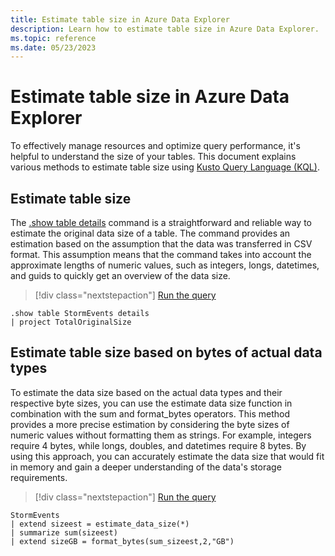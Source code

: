 ```yaml
---
title: Estimate table size in Azure Data Explorer
description: Learn how to estimate table size in Azure Data Explorer.
ms.topic: reference
ms.date: 05/23/2023
---
```

# Estimate table size in Azure Data Explorer

To effectively manage resources and optimize query performance, it's helpful to understand the size of your tables. This document explains various methods to estimate table size using [Kusto Query Language (KQL)](kusto/query/index.md).

## Estimate table size

The [.show table details](kusto/management/show-table-details-command.md) command is a straightforward and reliable way to estimate the original data size of a table. The command provides an estimation based on the assumption that the data was transferred in CSV format. This assumption means that the command takes into account the approximate lengths of numeric values, such as integers, longs, datetimes, and guids to quickly get an overview of the data size.

> [!div class="nextstepaction"]
> <a href="https://dataexplorer.azure.com/clusters/help/databases/Samples?query=H4sIAAAAAAAAA9MrzsgvVyhJTMpJVQguyS/KdS1LzSspVkhJLUnMzCnmqlEoKMrPSk0uUQjJL0nM8S/KTM/MS8wJzqxKBQAIuj6COwAAAA==" target="_blank">Run the query</a>

```kusto
.show table StormEvents details
| project TotalOriginalSize
```

## Estimate table size based on bytes of actual data types

To estimate the data size based on the actual data types and their respective byte sizes, you can use the estimate data size function in combination with the sum and format_bytes operators. This method provides a more precise estimation by considering the byte sizes of numeric values without formatting them as strings. For example, integers require 4 bytes, while longs, doubles, and datetimes require 8 bytes. By using this approach, you can accurately estimate the data size that would fit in memory and gain a deeper understanding of the data's storage requirements.

> [!div class="nextstepaction"]
> <a href="https://dataexplorer.azure.com/clusters/help/databases/Samples?query=H4sIAAAAAAAAAwsuyS/KdS1LzSsp5qpRSK0oSc1LUSjOrEpNLS5RsFUAkpm5iSWp8SmJJYnxIHENLU2gwuLS3NzEIiAXxNKAqtdENcHdCWhAGtD4xJL4pMqS1GINoNp4qFodIx0ldyclTQDsmXiFgAAAAA==" target="_blank">Run the query</a>

```kusto
StormEvents
| extend sizeest = estimate_data_size(*)
| summarize sum(sizeest)
| extend sizeGB = format_bytes(sum_sizeest,2,"GB")
```
